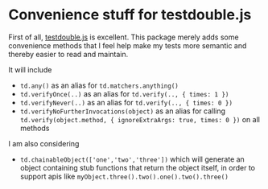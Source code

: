 Convenience stuff for testdouble.js
===================================

First of all, [testdouble.js](https://github.com/testdouble/testdouble.js) is excellent. This package merely adds some convenience methods that I feel help make my tests more semantic and thereby easier to read and maintain.

It will include

- `td.any()` as an alias for `td.matchers.anything()`
- `td.verifyOnce(..)` as an alias for `td.verify(.., { times: 1 })`
- `td.verifyNever(..)` as an alias for `td.verify(.., { times: 0 })`
- `td.verifyNoFurtherInvocations(object)` as an alias for calling `td.verify(object.method, { ignoreExtraArgs: true, times: 0 })` on all methods

I am also considering

- `td.chainableObject(['one','two','three'])` which will generate an object containing stub functions that return the object itself, in order to support apis like `myObject.three().two().one().two().three()`
